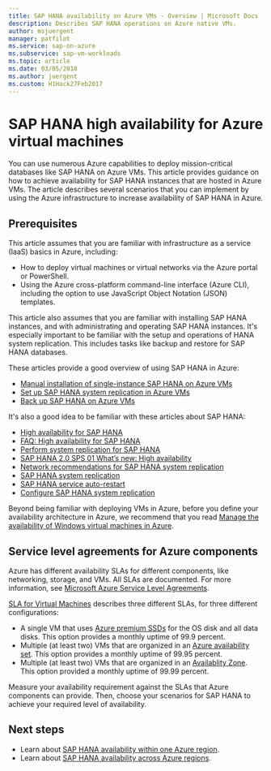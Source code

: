 ```yaml
---
title: SAP HANA availability on Azure VMs - Overview | Microsoft Docs
description: Describes SAP HANA operations on Azure native VMs.
author: msjuergent
manager: patfilot
ms.service: sap-on-azure
ms.subservice: sap-vm-workloads
ms.topic: article
ms.date: 03/05/2018
ms.author: juergent
ms.custom: H1Hack27Feb2017
---
```


# SAP HANA high availability for Azure virtual machines

You can use numerous Azure capabilities to deploy mission-critical databases like SAP HANA on Azure VMs. This article provides guidance on how to achieve availability for SAP HANA instances that are hosted in Azure VMs. The article describes several scenarios that you can implement by using the Azure infrastructure to increase availability of SAP HANA in Azure. 

## Prerequisites

This article assumes that you are familiar with infrastructure as a service (IaaS) basics in Azure, including: 

- How to deploy virtual machines or virtual networks via the Azure portal or PowerShell.
- Using the Azure cross-platform command-line interface (Azure CLI), including the option to use JavaScript Object Notation (JSON) templates.

This article also assumes that you are familiar with installing SAP HANA instances, and with administrating and operating SAP HANA instances. It's especially important to be familiar with the setup and operations of HANA system replication. This includes tasks like backup and restore for SAP HANA databases.

These articles provide a good overview of using SAP HANA in Azure:

- [Manual installation of single-instance SAP HANA on Azure VMs](./hana-get-started.md)
- [Set up SAP HANA system replication in Azure VMs](sap-hana-high-availability.md)
- [Back up SAP HANA on Azure VMs](../../backup/sap-hana-db-about.md)

It's also a good idea to be familiar with these articles about SAP HANA:

- [High availability for SAP HANA](https://help.sap.com/viewer/6b94445c94ae495c83a19646e7c3fd56/2.0.02/en-US/6d252db7cdd044d19ad85b46e6c294a4.html)
- [FAQ: High availability for SAP HANA](https://help.sap.com/docs/SAP_HANA_PLATFORM/6b94445c94ae495c83a19646e7c3fd56/6d252db7cdd044d19ad85b46e6c294a4.html)
- [Perform system replication for SAP HANA](https://www.sap.com/documents/2017/07/606a676e-c97c-0010-82c7-eda71af511fa.html)
- [SAP HANA 2.0 SPS 01 What’s new: High availability](https://blogs.sap.com/2017/05/15/sap-hana-2.0-sps-01-whats-new-high-availability-by-the-sap-hana-academy/)
- [Network recommendations for SAP HANA system replication](https://www.sap.com/documents/2016/06/18079a1c-767c-0010-82c7-eda71af511fa.html)
- [SAP HANA system replication](https://help.sap.com/viewer/6b94445c94ae495c83a19646e7c3fd56/2.0.01/en-US/b74e16a9e09541749a745f41246a065e.html)
- [SAP HANA service auto-restart](https://help.sap.com/viewer/6b94445c94ae495c83a19646e7c3fd56/2.0.01/en-US/cf10efba8bea4e81b1dc1907ecc652d3.html)
- [Configure SAP HANA system replication](https://help.sap.com/viewer/6b94445c94ae495c83a19646e7c3fd56/2.0.01/en-US/676844172c2442f0bf6c8b080db05ae7.html)

Beyond being familiar with deploying VMs in Azure, before you define your availability architecture in Azure, we recommend that you read [Manage the availability of Windows virtual machines in Azure](/azure/virtual-machines/availability).

## Service level agreements for Azure components

Azure has different availability SLAs for different components, like networking, storage, and VMs. All SLAs are documented. For more information, see [Microsoft Azure Service Level Agreements](https://azure.microsoft.com/support/legal/sla/). 

[SLA for Virtual Machines](https://azure.microsoft.com/support/legal/sla/virtual-machines/v1_8/) describes three different SLAs, for three different configurations:

- A single VM that uses [Azure premium SSDs](/azure/virtual-machines/managed-disks-overview) for the OS disk and all data disks. This option provides a monthly uptime of 99.9 percent.
- Multiple (at least two) VMs that are organized in an [Azure availability set](/azure/virtual-machines/windows/tutorial-availability-sets). This option provides a monthly uptime of 99.95 percent.
- Multiple (at least two) VMs that are organized in an [Availablity Zone](../../availability-zones/az-overview.md). This option provided a monthly uptime of 99.99 percent.

Measure your availability requirement against the SLAs that Azure components can provide. Then, choose your  scenarios for SAP HANA to achieve your required level of availability.

## Next steps

- Learn about [SAP HANA availability within one Azure region](./sap-hana-availability-one-region.md).
- Learn about [SAP HANA availability across Azure regions](./sap-hana-availability-across-regions.md).
